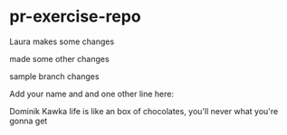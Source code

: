 # pr-exercise-repo

Laura makes some changes

made some other changes

sample branch changes

Add your name and and one other line here:

Dominik Kawka
life is like an box of chocolates, you'll never what you're gonna get